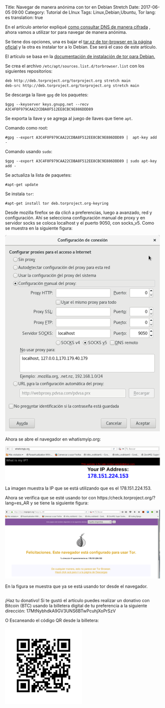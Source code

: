 Title: Navegar de manera anónima con tor en Debian Stretch
Date: 2017-06-05 09:00
Category: Tutorial de LInux
Tags: Linux,Debian,Ubuntu, Tor
lang: es
translation: true

En el artículo anterior expliqué [como consultar DNS de manera cifrada](http://blog.crespo.org.ve/2017/06/cifrar-el-trafico-de-dns-en-debian-9.html) , ahora vamos a utilizar tor para navegar de manera anónima.

Se tiene dos opciones, una es bajar el [tar.xz de tor-browser en la página oficial](https://www.torproject.org/projects/torbrowser.html.en) y la otra es instalar tor a lo Debian. Ese será el caso de este artículo.

El artículo se basa en la [documentación de instalación de tor para Debian.](https://www.torproject.org/docs/debian.html.en) 

Se crea el archivo `/etc/apt/sources.list.d/torbrowser.list` con los siguientes repositorios:
```
deb http://deb.torproject.org/torproject.org stretch main
deb-src http://deb.torproject.org/torproject.org stretch main
```

Se descarga la llave `gpg` de los paquetes:
```
$gpg --keyserver keys.gnupg.net --recv A3C4F0F979CAA22CDBA8F512EE8CBC9E886DDD89
```

Se exporta la llave y se agrega al juego de llaves que tiene `apt`.

Comando como root:
```
#gpg --export A3C4F0F979CAA22CDBA8F512EE8CBC9E886DDD89 |  apt-key add -
```
Comando usando `sudo`:
```
$gpg --export A3C4F0F979CAA22CDBA8F512EE8CBC9E886DDD89 | sudo apt-key add -
```
Se actualiza la lista de paquetes:
```
#apt-get update
```
Se instala `tor`:
```
#apt-get install tor deb.torproject.org-keyring
```

Desde mozilla firefox se da clicñ a preferencias, luego a avanzado, red y configuración. Ahí se selecciona configuración manual de proxy y en servidor socks se coloca localhost y el puerto 9050, con socks_v5. Como se muestra en la siguiente figura:

![](./images/navegardemaneraanonimacontorendebianstretch-1.png)

Ahora se abre el navegador en whatismyip.org:

![](./images/navegardemaneraanonimacontorendebianstretch-2.png)

La imagen muestra la IP que se está utilizando que es el 178.151.224.153.

Ahora se verifica que se esté usando tor con https:/check.torproject.org/?lang=es_AR y se tiene la siguiente figura:

![](./images/navegardemaneraanonimacontorendebianstretch-3.png)

En la figura se muestra que ya se está usando tor desde el navegador.

##  ##
¡Haz tu donativo!
Si te gustó el artículo puedes realizar un donativo con Bitcoin (BTC)
usando la billetera digital de tu preferencia a la siguiente
dirección: 17MtNybhdkA9GV3UNS6BTwPcuhjXoPrSzV

O Escaneando el código QR desde la billetera:

![17MtNybhdkA9GV3UNS6BTwPcuhjXoPrSzV](./images/17MtNybhdkA9GV3UNS6BTwPcuhjXoPrSzV.png)
